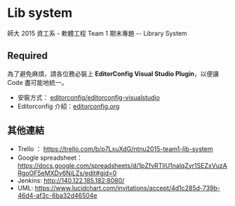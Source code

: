 # Lib system
師大 2015 資工系 - 軟體工程 Team 1 期末專題 -- Library System

## Required
為了避免麻煩，請各位務必裝上 **EditorConfig Visual Studio Plugin**，以便讓 Code 盡可能地統一。

- 安裝方式： [editorconfig/editorconfig-visualstudio](https://github.com/editorconfig/editorconfig-visualstudio#installing)
- Editorconfig 介紹：[editorconfig.org](http://editorconfig.org/)

## 其他連結

- Trello ： <https://trello.com/b/p7LxuXdG/ntnu2015-team1-lib-system>
- Google spreadsheet：https://docs.google.com/spreadsheets/d/1pZfvRTliU1nalqZyr1SEZxVuzARgoOF5eMXDv6NiLZs/edit#gid=0
- Jenkins: http://140.122.185.182:8080/
- UML: https://www.lucidchart.com/invitations/accept/4d1c285d-739b-46d4-af3c-6ba32d46504e
